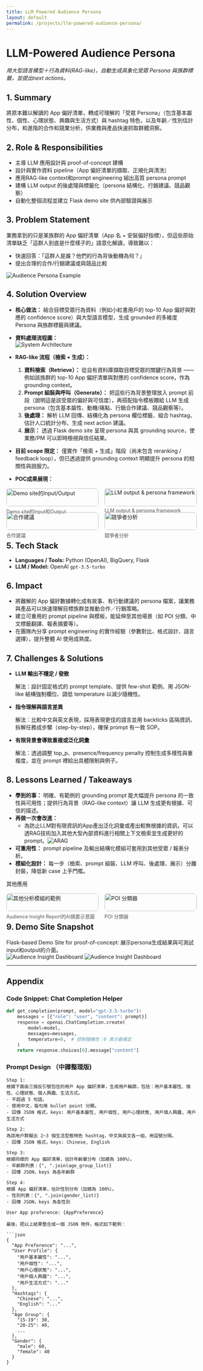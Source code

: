 ```yaml
---
title: LLM Powered Audience Persona
layout: default
permalink: /projects/llm-powered-audience-persona/
---
```


# LLM-Powered Audience Persona
*用大型語言模型＋行為資料(RAG-like)，自動生成具象化受眾 Persona 與族群標籤，並提出next actions。*

## 1. Summary  
將原本難以解讀的 App 偏好清單，轉成可理解的「受眾 Persona」（包含基本屬性、個性、心理狀態、興趣與生活方式）與 hashtag 特色，以及年齡／性別估計分布，和進階的合作和競業分析，供業務與產品快速抓取群體洞察。

## 2. Role & Responsibilities  
- 主導 LLM 應用設計與 proof-of-concept 建構
- 設計與實作資料 pipeline（App 偏好清單的擷取、正規化與清洗）
- 應用RAG-like context和prompt engineering 組出高質 persona prompt
- 建構 LLM output 的後處理與標籤化（persona 結構化、行銷建議、競品觀察）
- 自動化整個流程並建立 Flask demo site 供內部驗證與展示

## 3. Problem Statement  
業務拿到的只是某族群的 App 偏好清單（App 名 + 安裝偏好指標），但這些原始清單缺乏「這群人到底是什麼樣子的」語意化解讀，導致難以：
- 快速回答：「這群人是誰？他們的行為背後動機為何？」
- 提出合理的合作/行銷建議或與競品比較

![Audience Persona Example](images/llm_persona_01.png) <!-- alt: 轉換後的受眾 persona 範例 -->

## 4. Solution Overview  
- **核心做法：** 結合目標受眾行為資料（例如小紅書用戶的 top-10 App 偏好與對應的 confidence score）與大型語言模型，生成 grounded 的多維度 Persona 與族群標籤與建議。  
- **資料處理流程圖：**  
  ![System Architecture](images/llm_persona_04.png) <!-- alt: 技術架構圖，顯示資料流與 LLM 呼叫流程 -->

- **RAG-like 流程（檢索 + 生成）：**
  1. **資料檢索（Retrieve）：** 從自有資料庫擷取目標受眾的關鍵行為背景 —— 例如該族群的 top-10 App 偏好清單與對應的 confidence score，作為 grounding context。
  2. **Prompt 組裝與呼叫（Generate）：** 把這些行為背景整理放入 prompt 前段（說明這是該受眾的偏好與可信度），再搭配指令模板餵給 LLM 生成 persona（包含基本屬性、動機/痛點、行銷合作建議、競品觀察等）。
  3. **後處理：** 解析 LLM 回傳、結構化為 persona 欄位標籤、組合 hashtag、估計人口統計分布、生成 next action 建議。
  4. **展示：** 透過 Flask demo site 呈現 persona 與其 grounding source，使業務/PM 可以即時檢視與信任結果。
- **目前 scope 限定：** 僅實作「檢索 + 生成」階段（尚未包含 reranking / feedback loop），但已透過提供 grounding context 明顯提升 persona 的相關性與說服力。

- **POC成果展現：**  
<div style="display:grid;grid-template-columns:repeat(2,1fr);gap:1rem;margin:1rem 0;">
  <div>
    <img src="/projects/images/llm_persona_05.png" alt="Demo site的Input/Output" style="width:100%;border-radius:6px;">
    <div style="font-size:0.8rem;margin-top:4px;color:#555;">Demo site的Input和Output</div>
  </div>
  <div>
    <img src="/projects/images/llm_persona_06.png" alt="LLM output & persona framework" style="width:100%;border-radius:6px;">
    <div style="font-size:0.8rem;margin-top:4px;color:#555;">LLM output & persona framework</div>
  </div>
  <div>
    <img src="/projects/images/llm_persona_07.png" alt="合作建議" style="width:100%;border-radius:6px;">
    <div style="font-size:0.8rem;margin-top:4px;color:#555;">合作建議</div>
  </div>
  <div>
    <img src="/projects/images/llm_persona_08.png" alt="競爭者分析" style="width:100%;border-radius:6px;">
    <div style="font-size:0.8rem;margin-top:4px;color:#555;">競爭者分析</div>
  </div>
</div>

## 5. Tech Stack  
- **Languages / Tools:** Python (OpenAI), BigQuery, Flask  
- **LLM / Model:** OpenAI `gpt-3.5-turbo`  

## 6. Impact  
- 將難解的 App 偏好數據轉化成有故事、有行動建議的 persona 檔案，讓業務與產品可以快速理解目標族群並推動合作／行銷策略。
- 建立可重用的 prompt pipeline 與模板，能延伸至其他場景（如 POI 分類、中文標籤翻譯、報表摘要等）。
- 在團隊內分享 prompt engineering 的實作經驗（參數對比、格式設計、語言選擇），提升整體 AI 使用成熟度。

## 7. Challenges & Solutions  
- **LLM 輸出不穩定 / 發散**
   
    解法：設計固定格式的 prompt template、提供 few-shot 範例、用 JSON-like 結構強制欄位、調低 temperature 以減少隨機性。
    
- **指令理解與語言差異**
    
    解法：比較中文與英文表現，採用表現更佳的語言並用 backticks 區隔資訊、拆解任務成步驟（step-by-step），確保 prompt 有一致 SOP。
    
- **有限背景會導致重複或泛化詞彙**
    
    解法：透過調整 top_p、presence/frequency penalty 控制生成多樣性與重複度，並在 prompt 裡給出具體限制與例子。

## 8. Lessons Learned / Takeaways  
- **學到的事：** 明確、有範例的 grounding prompt 能大幅提升 persona 的一致性與可用性；提供行為背景（RAG-like context）讓 LLM 生成更有根據、可信的描述。
- **再做一次會改進：**
    - 為防止LLM對有限資訊的App產出泛化詞彙或產出較無根據的資訊，可以透RAG技術加入其他大型內部資料進行相關上下文檢索並生成更好的prompt。![ARAG](images/RAG.png) 
    <!-- - 引入 reranking 或 consistency check 來簡單驗證生成 persona 與原始 grounding 是否匹配。
    - 建立 feedback loop：把高品質 persona 重新 chunk 進入 index，逐步強化 retrieval context。 -->
- **可重用性：** prompt pipeline 及輸出結構化模組可套用到其他受眾 / 報表分析。
- **模組化設計：** 每一步（檢索、prompt 組裝、LLM 呼叫、後處理、展示）分離封裝，降低新 case 上手門檻。


其他應用

<div style="display:grid;grid-template-columns:repeat(2,1fr);gap:1rem;margin:1rem 0;">
  <div>
    <img src="/projects/images/llm_persona_12.png" alt="其他分析模組的範例" style="width:100%;border-radius:6px;">
    <div style="font-size:0.8rem;margin-top:4px;color:#555;">Audience Insight Report的AI摘要示意圖</div>
  </div>
  <div>
    <img src="/projects/images/llm_persona_11.png" alt="POI 分類器" style="width:100%;border-radius:6px;">
    <div style="font-size:0.8rem;margin-top:4px;color:#555;">POI 分類器</div>
  </div>
</div>


## 9. Demo Site Snapshot
Flask-based Demo Site for proof-of-concept: 展示persona生成結果與可測試input和output的介面。  
![Audience Insight Dashboard](images/llm_persona_13.png) <!-- alt: Flask demo dashboard -->
![Audience Insight Dashboard](images/llm_persona_14.png) <!-- alt: Flask demo dashboard -->

---

## Appendix

### Code Snippet: Chat Completion Helper
```python
def get_completion(prompt, model="gpt-3.5-turbo"):
    messages = [{"role": "user", "content": prompt}]
    response = openai.ChatCompletion.create(
        model=model,
        messages=messages,
        temperature=0,  # 控制隨機性：0 表示最穩定
    )
    return response.choices[0].message["content"]
```

### Prompt Design （中譯整理版)
```text
Step 1:
根據下面由三個反引號包住的用戶 App 偏好清單，生成用戶輪廓，包括：用戶基本屬性、個性、心理狀態、個人興趣、生活方式。
- 不超過 5 句話。
- 使用中文，每句用 bullet point 分開。
- 回傳 JSON 格式，keys: 用戶基本屬性, 用戶個性, 用戶心理狀態, 用戶個人興趣, 用戶生活方式

Step 2:
為該用戶群擬出 2~3 個生活型態特色 hashtag，中文與英文各一組，用逗號分隔。
- 回傳 JSON 格式，keys: Chinese, English

Step 3:
根據同樣的 App 偏好清單，估計年齡層分布（加總為 100%）。
- 年齡群列表：{", ".join(age_group_list)}
- 回傳 JSON，keys 為各年齡群

Step 4:
根據 App 偏好清單，估計性別分布（加總為 100%）。
- 性別列表：{", ".join(gender_list)}
- 回傳 JSON，keys 為各性別

User App preference: {AppPreference}

最後，把以上結果整合成一個 JSON 物件，格式如下範例：

```json
{
  "App Preference": "...",
  "User Profile": {
    "用戶基本屬性": "...",
    "用戶個性": "...",
    "用戶心理狀態": "...",
    "用戶個人興趣": "...",
    "用戶生活方式": "..."
  },
  "Hashtags": {
    "Chinese": "...",
    "English": "..."
  },
  "Age Group": {
    "15-19": 30,
    "20-25": 40,
    ...
  },
  "Gender": {
    "male": 60,
    "female": 40
  }
}
```

